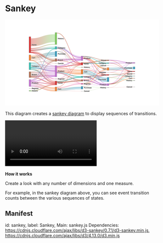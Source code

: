 #  Sankey


![](sankey.png)

This diagram creates a [sankey diagram](https://en.wikipedia.org/wiki/Sankey_diagram) to display sequences of transitions.

![](sankey.mov)

**How it works**

Create a look with any number of dimensions and one measure.

For example, in the sankey diagram above, you can see event transition counts between the various sequences of states.

## Manifest
id: sankey,
label: Sankey,
Main: sankey.js
Dependencies: https://cdnjs.cloudflare.com/ajax/libs/d3-sankey/0.7.1/d3-sankey.min.js, https://cdnjs.cloudflare.com/ajax/libs/d3/4.13.0/d3.min.js
